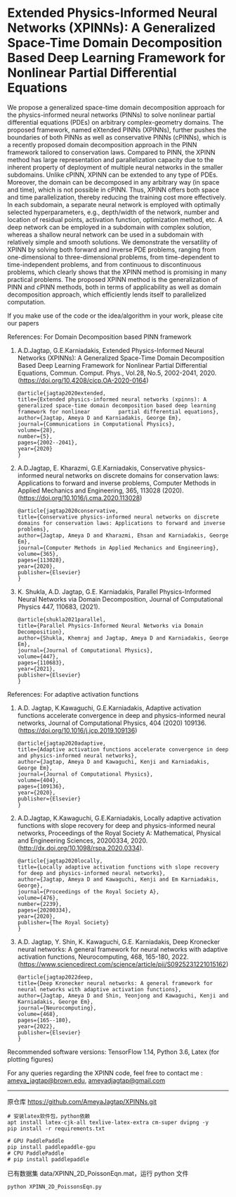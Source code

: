 # Extended Physics-Informed Neural Networks (XPINNs): A Generalized Space-Time Domain Decomposition Based Deep Learning Framework for Nonlinear Partial Differential Equations

We propose a generalized space-time domain decomposition approach for the physics-informed neural networks (PINNs) to solve nonlinear partial differential equations (PDEs) on arbitrary complex-geometry domains. The proposed framework, named eXtended PINNs (XPINNs), further pushes the boundaries of both PINNs as well as conservative PINNs (cPINNs), which is a recently proposed domain decomposition approach in the PINN framework tailored to conservation laws. Compared to PINN, the XPINN method has large representation and parallelization capacity due to the inherent property of deployment of multiple neural networks in the smaller subdomains. Unlike cPINN, XPINN can be extended to any type of PDEs. Moreover, the domain can be decomposed in any arbitrary way (in space and time), which is not possible in cPINN. Thus, XPINN offers both space and time parallelization, thereby reducing the training cost more effectively. In each subdomain, a separate neural network is employed with optimally selected hyperparameters, e.g., depth/width of the network, number and location of residual points, activation function, optimization method, etc. A deep network can be employed in a subdomain with complex solution, whereas a shallow neural network can be used in a subdomain with relatively simple and smooth solutions. We demonstrate the versatility of XPINN by solving both forward and inverse PDE problems, ranging from one-dimensional to three-dimensional problems, from time-dependent to time-independent problems, and from continuous to discontinuous problems, which clearly shows that the XPINN method is promising in many practical problems. The proposed XPINN method is the generalization of PINN and cPINN methods, both in terms of applicability as well as domain decomposition approach, which efficiently lends itself to parallelized computation.

If you make use of the code or the idea/algorithm in your work, please cite our papers

References: For Domain Decomposition based PINN framework

1. A.D.Jagtap, G.E.Karniadakis, Extended Physics-Informed Neural Networks (XPINNs): A Generalized Space-Time Domain Decomposition Based Deep Learning Framework for Nonlinear Partial Differential Equations, Commun. Comput. Phys., Vol.28, No.5, 2002-2041, 2020. (<https://doi.org/10.4208/cicp.OA-2020-0164>)

       @article{jagtap2020extended,
       title={Extended physics-informed neural networks (xpinns): A generalized space-time domain decomposition based deep learning framework for nonlinear         partial differential equations},
       author={Jagtap, Ameya D and Karniadakis, George Em},
       journal={Communications in Computational Physics},
       volume={28},
       number={5},
       pages={2002--2041},
       year={2020}
       }

2. A.D.Jagtap, E. Kharazmi, G.E.Karniadakis, Conservative physics-informed neural networks on discrete domains for conservation laws: Applications to forward and inverse problems, Computer Methods in Applied Mechanics and Engineering, 365, 113028 (2020). (<https://doi.org/10.1016/j.cma.2020.113028>)

       @article{jagtap2020conservative,
       title={Conservative physics-informed neural networks on discrete domains for conservation laws: Applications to forward and inverse problems},
       author={Jagtap, Ameya D and Kharazmi, Ehsan and Karniadakis, George Em},
       journal={Computer Methods in Applied Mechanics and Engineering},
       volume={365},
       pages={113028},
       year={2020},
       publisher={Elsevier}
       }

3. K. Shukla, A.D. Jagtap, G.E. Karniadakis, Parallel Physics-Informed Neural Networks via Domain Decomposition, Journal of Computational Physics 447, 110683, (2021).

       @article{shukla2021parallel,
       title={Parallel Physics-Informed Neural Networks via Domain Decomposition},
       author={Shukla, Khemraj and Jagtap, Ameya D and Karniadakis, George Em},
       journal={Journal of Computational Physics},
       volume={447},
       pages={110683},
       year={2021},
       publisher={Elsevier}
       }

References: For adaptive activation functions

1. A.D. Jagtap, K.Kawaguchi, G.E.Karniadakis, Adaptive activation functions accelerate convergence in deep and physics-informed neural networks, Journal of Computational Physics, 404 (2020) 109136. (<https://doi.org/10.1016/j.jcp.2019.109136>)

       @article{jagtap2020adaptive,
       title={Adaptive activation functions accelerate convergence in deep and physics-informed neural networks},
       author={Jagtap, Ameya D and Kawaguchi, Kenji and Karniadakis, George Em},
       journal={Journal of Computational Physics},
       volume={404},
       pages={109136},
       year={2020},
       publisher={Elsevier}
       }

2. A.D.Jagtap, K.Kawaguchi, G.E.Karniadakis, Locally adaptive activation functions with slope recovery for deep and physics-informed neural networks, Proceedings of the Royal Society A: Mathematical, Physical and Engineering Sciences, 20200334, 2020. (<http://dx.doi.org/10.1098/rspa.2020.0334>).

       @article{jagtap2020locally,
       title={Locally adaptive activation functions with slope recovery for deep and physics-informed neural networks},
       author={Jagtap, Ameya D and Kawaguchi, Kenji and Em Karniadakis, George},
       journal={Proceedings of the Royal Society A},
       volume={476},
       number={2239},
       pages={20200334},
       year={2020},
       publisher={The Royal Society}
       }

3. A.D. Jagtap, Y. Shin, K. Kawaguchi, G.E. Karniadakis, Deep Kronecker neural networks: A general framework for neural networks with adaptive activation functions, Neurocomputing, 468, 165-180, 2022. (<https://www.sciencedirect.com/science/article/pii/S0925231221015162>)

       @article{jagtap2022deep,
       title={Deep Kronecker neural networks: A general framework for neural networks with adaptive activation functions},
       author={Jagtap, Ameya D and Shin, Yeonjong and Kawaguchi, Kenji and Karniadakis, George Em},
       journal={Neurocomputing},
       volume={468},
       pages={165--180},
       year={2022},
       publisher={Elsevier}
       }

Recommended software versions: TensorFlow 1.14, Python 3.6, Latex (for plotting figures)

For any queries regarding the XPINN code, feel free to contact me : <ameya_jagtap@brown.edu>, <ameyadjagtap@gmail.com>

--------------------
原仓库 <https://github.com/AmeyaJagtap/XPINNs.git>


```shell
# 安装latex软件包，python依赖
apt install latex-cjk-all texlive-latex-extra cm-super dvipng -y
pip install -r requirements.txt

# GPU PaddlePaddle
pip install paddlepaddle-gpu
# CPU PaddlePaddle
# pip install paddlepaddle
```

已有数据集 data/XPINN_2D_PoissonEqn.mat，运行 python 文件

```shell
python XPINN_2D_PoissonsEqn.py
```
